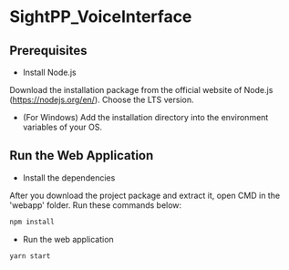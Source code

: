 # SightPP_VoiceInterface

## Prerequisites
+ Install Node.js

Download the installation package from the official website of Node.js (https://nodejs.org/en/). 
Choose the LTS version. 

+ (For Windows) Add the installation directory into the environment variables of your OS.




## Run the Web Application
+ Install the dependencies

After you download the project package and extract it, open CMD in the 'webapp' folder. 
Run these commands below:
```bash
npm install
```

+ Run the web application
```bash
yarn start
```